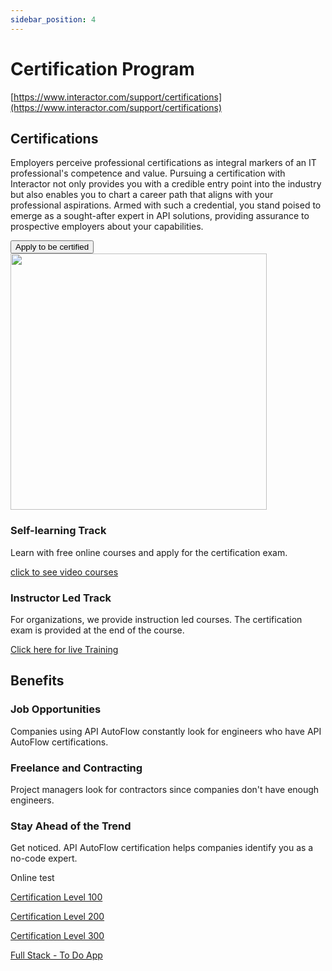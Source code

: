 ```yaml
---
sidebar_position: 4
---
```

# Certification Program
[https://www.interactor.com/support/certifications](https://www.interactor.com/support/certifications)


  <div class="row">
    <div class="col col--6">
      <div class="col-demo">
      <h2>Certifications</h2>
      <p>Employers perceive professional certifications as integral markers of an IT professional's competence and value. Pursuing a certification with Interactor not only provides you with a credible entry point into the industry but also enables you to chart a career path that aligns with your professional aspirations. Armed with such a credential, you stand poised to emerge as a sought-after expert in API solutions, providing assurance to prospective employers about your capabilities.</p>
      <div style={{height: '20px'}}></div>
      <div><button class="button button--success">Apply to be certified</button>
      </div>
      </div>
    </div>
    <div class="col col--6">
      <div class="col-demo"><img src="https://www.interactor.com/images/support/certi.png" width="410" style={{float: 'right'}}/></div>
    </div>
  </div>



<div style={{height: '80px'}}></div>

<div class="grid lg:grid-cols-2 grid-cols-1 lg:gap-x-16 gap-y-20" style={{backgroundColor: '#CCFFCC', borderRadius: '280px', boxShadow: '0 0 10px rgba(0, 0, 0, 0.5)'}}>
<div style={{height: '50px'}}></div>
    <div class="container">
        <div class="row">
            <div class="col col--6">
            <div class="col-demo">
            <div class="card-demo">
            <div class="card" style={{backgroundColor: '#F0F8FF'}}>
                <div class="card__header">
                <h3 style={{textAlign: 'center'}}>Self-learning Track</h3>
                </div>
                <div class="card__body">
    <p style={{textAlign: 'center'}}>Learn with free online courses and apply for the certification exam.</p>
                <div style={{height: '9px'}}></div>
                </div>
                <div class="card__footer">
                <a class="button button--secondary" href="https://www.youtube.com/channel/UCUen4s8szmDlU2U9_xlE4EQ" role="button" style={{display: 'block', marginLeft: 'auto'}}>click to see video courses</a>
                </div>
            </div>
            </div>
            </div>
            </div>
            <div class="col col--6">
            <div class="col-demo">
            <div class="card-demo">
            <div class="card" style={{backgroundColor: '#F0F8FF'}}>
                <div class="card__header">
                <h3 style={{textAlign:'center'}}>Instructor Led Track</h3>
                </div>
                <div class="card__body">
                <p style={{textAlign:'center'}}>For organizations, we provide instruction led courses. The certification exam is provided at the end of the course.</p>
                </div>
                <div class="card__footer">
                <a class="button button--secondary" href="https://www.interactor.com/support/live" role="button" style={{display: 'block', marginLeft: 'auto'}}>Click here for live Training</a>
                </div>
            </div>
            </div>
            </div>
            </div>
        </div>
    </div> 
    <div style={{height: '80px'}}></div>
    <h2 style={{textAlign:'center', fontSize:'45px'}}>Benefits</h2>
    <div style={{height: '50px'}}></div>
    <div class="row">
        <div class="col col--4">
        <div class="col-demo">
        <div class="card-demo">
            <div class="card" style={{backgroundColor: '#F0F8FF'}}>
                <div class="card__header">
                <h3 style={{textAlign:'center'}}>Job Opportunities</h3>
                </div>
                <div class="card__body">
                <p style={{textAlign:'center'}}>Companies using API AutoFlow constantly look for engineers who have API AutoFlow certifications.</p>
                </div>
            </div>
            </div></div>
        </div>
        <div class="col col--4">
        <div class="col-demo"><div class="card-demo">
            <div class="card" style={{backgroundColor: '#F0F8FF'}}>
                <div class="card__header">
                <h3 style={{textAlign:'center'}}>Freelance and Contracting</h3>
                </div>
                <div class="card__body">
                <p style={{textAlign:'center'}}>Project managers look for contractors since companies don't have enough engineers.</p>
                </div>
            </div>
            </div></div>
        </div>
        <div class="col col--4">
        <div class="col-demo"><div class="card-demo">
            <div class="card" style={{backgroundColor: '#F0F8FF'}}>
                <div class="card__header">
                <h3 style={{textAlign:'center'}}>Stay Ahead of the Trend</h3>
                </div>
                <div class="card__body">
                <p style={{textAlign:'center'}}>Get noticed. API AutoFlow certification helps companies identify you as a no-code expert.</p>
                </div>
            </div>
            </div>
            </div>
        </div>
    </div>

<div style={{height: '50px'}}></div>
</div>


Online test

[Certification Level 100](Certification%20Level%20100)

[Certification Level 200](Certification%20Level%20200)

[Certification Level 300](Certification%20Level%20300)

[Full Stack - To Do App](Full%20Stack%20-%20To%20Do%20App)